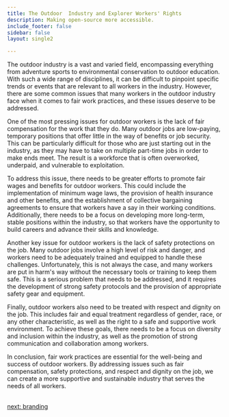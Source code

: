 ```yaml
---
title: The Outdoor  Industry and Explorer Workers' Rights
description: Making open-source more accessible.
include_footer: false
sidebar: false
layout: single2

---
```



<p>
The outdoor industry is a vast and varied field, encompassing everything from adventure sports to environmental conservation to outdoor education. With such a wide range of disciplines, it can be difficult to pinpoint specific trends or events that are relevant to all workers in the industry. However, there are some common issues that many workers in the outdoor industry face when it comes to fair work practices, and these issues deserve to be addressed.

One of the most pressing issues for outdoor workers is the lack of fair compensation for the work that they do. Many outdoor jobs are low-paying, temporary positions that offer little in the way of benefits or job security. This can be particularly difficult for those who are just starting out in the industry, as they may have to take on multiple part-time jobs in order to make ends meet. The result is a workforce that is often overworked, underpaid, and vulnerable to exploitation.

To address this issue, there needs to be greater efforts to promote fair wages and benefits for outdoor workers. This could include the implementation of minimum wage laws, the provision of health insurance and other benefits, and the establishment of collective bargaining agreements to ensure that workers have a say in their working conditions. Additionally, there needs to be a focus on developing more long-term, stable positions within the industry, so that workers have the opportunity to build careers and advance their skills and knowledge.

Another key issue for outdoor workers is the lack of safety protections on the job. Many outdoor jobs involve a high level of risk and danger, and workers need to be adequately trained and equipped to handle these challenges. Unfortunately, this is not always the case, and many workers are put in harm's way without the necessary tools or training to keep them safe. This is a serious problem that needs to be addressed, and it requires the development of strong safety protocols and the provision of appropriate safety gear and equipment.

Finally, outdoor workers also need to be treated with respect and dignity on the job. This includes fair and equal treatment regardless of gender, race, or any other characteristic, as well as the right to a safe and supportive work environment. To achieve these goals, there needs to be a focus on diversity and inclusion within the industry, as well as the promotion of strong communication and collaboration among workers.

In conclusion, fair work practices are essential for the well-being and success of outdoor workers. By addressing issues such as fair compensation, safety protections, and respect and dignity on the job, we can create a more supportive and sustainable industry that serves the needs of all workers.

<br>
<a href="https://workdojos.com/explorers/branding">next: branding</a>
</p>